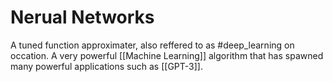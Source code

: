 # Nerual Networks

A tuned function approximater, also reffered to as #deep_learning on occation. A very powerful [[Machine Learning]] algorithm that has spawned many powerful applications such as [[GPT-3]].